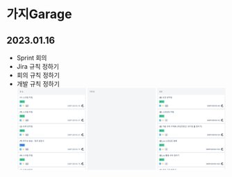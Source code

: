 # 가지Garage

## 2023.01.16

- Sprint 회의
- Jira 규칙 정하기
- 회의 규칙 정하기
- 개발 규칙 정하기
  ![jira](./img/jira_20230116.png)
